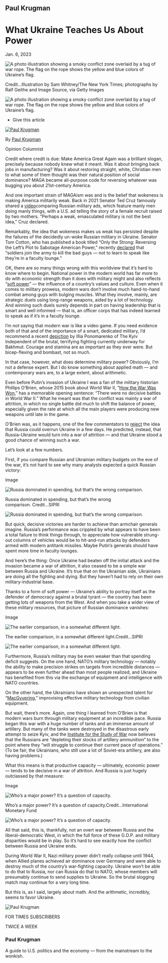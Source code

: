 

## Paul Krugman


# What Ukraine Teaches Us About Power

Jan. 6, 2023

![A photo illustration showing a smoky conflict zone overlaid by a tug of war rope. The flag on the rope shows the yellow and blue colors of Ukraine’s flag.](https://static01.nyt.com/images/2023/01/09/opinion/06krugman-newsletter-image/06krugman-newsletter-image-articleLarge.jpg?quality=75&auto=webp&disable=upscale)

Credit...Illustration by Sam Whitney/The New York Times; photographs by Ralf Geithe and Image Source, via Getty Images

![A photo illustration showing a smoky conflict zone overlaid by a tug of war rope. The flag on the rope shows the yellow and blue colors of Ukraine’s flag.](https://static01.nyt.com/images/2023/01/09/opinion/06krugman-newsletter-image/06krugman-newsletter-image-articleLarge.jpg?quality=75&auto=webp&disable=upscale)

-   Give this article
    

[![Paul Krugman](https://static01.nyt.com/images/2018/04/02/opinion/paul-krugman/paul-krugman-thumbLarge.png "Paul Krugman")](https://www.nytimes.com/by/paul-krugman)

By [Paul Krugman](https://www.nytimes.com/by/paul-krugman)

Opinion Columnist

Credit where credit is due: Make America Great Again was a brilliant slogan, precisely because nobody knew what it meant. Was it about bringing back jobs in manufacturing? Was it about restoring straight, white, Christian men to what some of them thought was their natural position of social dominance? MAGA became all-purpose code for reversing whatever was bugging you about 21st-century America.

And one important strain of MAGAism was and is the belief that wokeness is making America militarily weak. Back in 2021 Senator Ted Cruz famously shared a [video](https://www.washingtonpost.com/nation/2021/05/21/ted-cruz-russia-army-emasculated/)comparing Russian military ads, which feature manly men doing manly things, with a U.S. ad telling the story of a female recruit raised by two mothers. “Perhaps a weak, emasculated military is not the best idea,” Cruz declared.

Remarkably, the idea that wokeness makes us weak has persisted despite the failures of the decidedly un-woke Russian military in Ukraine. Senator Tom Cotton, who has published a book titled “Only the Strong: Reversing the Left’s Plot to Sabotage American Power,” recently [declared](https://www.thebulwark.com/no-the-u-s-military-is-not-being-weakened-by-wokeness/) that “soldiers join the army to kill the bad guys — not to learn to speak like they’re in a faculty lounge.”

OK, there are so many things wrong with this worldview that it’s hard to know where to begin. National power in the modern world has far more to do with economic strength than it does with military might and also reflects “[soft power](https://www.foreignaffairs.com/reviews/capsule-review/2004-05-01/soft-power-means-success-world-politics)” — the influence of a country’s values and culture. Even when it comes to military prowess, modern wars don’t involve much hand-to-hand combat among guys with bulging muscles. What they involve, mainly, are strategic duels using long-range weapons, aided by a lot of technology. And winning such duels surely depends in part on having leadership that is smart and well informed — that is, an officer corps that has indeed learned to speak as if it’s in a faculty lounge.

I’m _not_ saying that modern war is like a video game. If you need evidence both of that and of the importance of a smart, dedicated military, I’d recommend a recent [depiction](https://kyivindependent.com/national/as-battle-of-bakhmut-nears-culmination-ukraines-artillery-gasps-for-more-ammo) by Illia Ponomarenko of The Kyiv Independent of the brutal, terrifying fighting currently underway for Bakhmut. Courage and stamina are as important as they ever were. But bicep-flexing and bombast, not so much.

In that case, however, what does determine military power? Obviously, I’m not a defense expert. But I do know something about applied math — and contemporary wars are, to a large extent, about arithmetic.

Even before Putin’s invasion of Ukraine I was a fan of the military historian Phillips O’Brien, whose 2015 book about World War II, “[How the War Was Won](https://www.cambridge.org/vi/academic/subjects/history/military-history/how-war-was-won-air-sea-power-and-allied-victory-world-war-ii?format=PB&isbn=9781108716895#:~:text=Phillips%20Payson%20O'Brien%20shows,sea%20than%20of%20land%20supremacy.),” has a memorable opening sentence: “There were no decisive battles in World War II.” What he meant was that the conflict was mainly a war of attrition, in which no single battle did much to shift the balance of power, especially given the rate at which all the main players were producing new weapons until late in the game.

O’Brien was, as it happens, one of the few commentators to [reject](https://thecritic.co.uk/the-new-appeasement/) the idea that Russia could overrun Ukraine in a few days. He predicted, instead, that Russia-Ukraine would turn into a war of attrition — and that Ukraine stood a good chance of winning such a war.

Let’s look at a few numbers.

First, if you compare Russian and Ukrainian military budgets on the eve of the war, it’s not hard to see why many analysts expected a quick Russian victory:

Image

![Russia dominated in spending, but that’s the wrong comparison.](https://static01.nyt.com/images/2023/01/06/opinion/krugman060123_1/krugman060123_1-articleLarge.png?quality=75&auto=webp&disable=upscale)

Russia dominated in spending, but that’s the wrong comparison. Credit...SIPRI

![Russia dominated in spending, but that’s the wrong comparison.](https://static01.nyt.com/images/2023/01/06/opinion/krugman060123_1/krugman060123_1-articleLarge.png?quality=75&auto=webp&disable=upscale)

But quick, decisive victories are harder to achieve than armchair generals imagine. Russia’s performance was crippled by what appears to have been a total failure to think things through, to appreciate how vulnerable strung-out columns of vehicles would be to hit-and-run attacks by defenders armed with modern antitank missiles. Maybe Putin’s generals should have spent more time in faculty lounges.

And here’s the thing: Once Ukraine had beaten off the initial attack and the invasion became a war of attrition, it also ceased to be a simple war between Russia and Ukraine. It’s true that on the Ukrainian side, Ukrainians are doing all the fighting and dying. But they haven’t had to rely on their own military-industrial base.

Thanks to a form of soft power — Ukraine’s ability to portray itself as the defender of democracy against a brutal tyrant — the country has been getting lots of weapons from the West. And when you take a wider view of these military resources, that picture of Russian dominance vanishes:

Image

![The earlier comparison, in a somewhat different light.](https://static01.nyt.com/images/2023/01/06/opinion/krugman060123_2/krugman060123_2-articleLarge.png?quality=75&auto=webp&disable=upscale)

The earlier comparison, in a somewhat different light.Credit...SIPRI

![The earlier comparison, in a somewhat different light.](https://static01.nyt.com/images/2023/01/06/opinion/krugman060123_2/krugman060123_2-articleLarge.png?quality=75&auto=webp&disable=upscale)

Furthermore, Russia’s military may be even weaker than that spending deficit suggests. On the one hand, NATO’s military technology — notably the ability to make precision strikes on targets from incredible distances — appears to be even further ahead than most people realized, and Ukraine has benefited from this via the exchange of equipment and intelligence with NATO countries.

On the other hand, the Ukrainians have shown an unexpected talent for “[MacGyvering](https://www.nytimes.com/2022/08/28/us/politics/ukraine-weapons-russia.html),” improvising effective military technology from civilian equipment.

But wait, there’s more. Again, one thing I learned from O’Brien is that modern wars burn through military equipment at an incredible pace. Russia began this war with a huge number of tanks and an immense amount of artillery. But many of the tanks were destroyed in the disastrous early attempt to seize Kyiv, and the [Institute for the Study of War](https://understandingwar.org/backgrounder/russian-offensive-campaign-assessment-december-31) now believes that the Russians are “depleting their stocks of artillery ammunition” to the point where they “will struggle to continue their current pace of operations.” (To be fair, the Ukrainians, who still use a lot of Soviet-era artillery, are also having problems.)

What this means is that productive capacity — ultimately, economic power — tends to be decisive in a war of attrition. And Russia is just hugely outclassed by that measure:

Image

![Who’s a major power? It’s a question of capacity.](https://static01.nyt.com/images/2023/01/06/opinion/krugman060123_3/krugman060123_3-articleLarge.png?quality=75&auto=webp&disable=upscale)

Who’s a major power? It’s a question of capacity.Credit...International Monetary Fund

![Who’s a major power? It’s a question of capacity.](https://static01.nyt.com/images/2023/01/06/opinion/krugman060123_3/krugman060123_3-articleLarge.png?quality=75&auto=webp&disable=upscale)

All that said, this is, thankfully, not an overt war between Russia and the liberal-democratic West, in which the full force of these G.D.P. and military disparities would be in play. So it’s hard to see exactly how the conflict between Russia and Ukraine ends.

During World War II, Nazi military power didn’t really collapse until 1944, when Allied planes achieved air dominance over Germany and were able to destroy much of the country’s war-fighting capacity. Ukraine won’t be able to do that to Russia, nor can Russia do that to NATO, whose members will presumably continue to send supplies to Ukraine. So the brutal slogging match may continue for a very long time.

But this is, as I said, largely about math. And the arithmetic, incredibly, seems to favor Ukraine.

![Paul Krugman](https://static.nytimes.com/email-images/Sub_Only_Icons/SO-PaulKrugman-1000.png)

FOR TIMES SUBSCRIBERS

TWICE A WEEK

### Paul Krugman

A guide to U.S. politics and the economy — from the mainstream to the wonkish.

